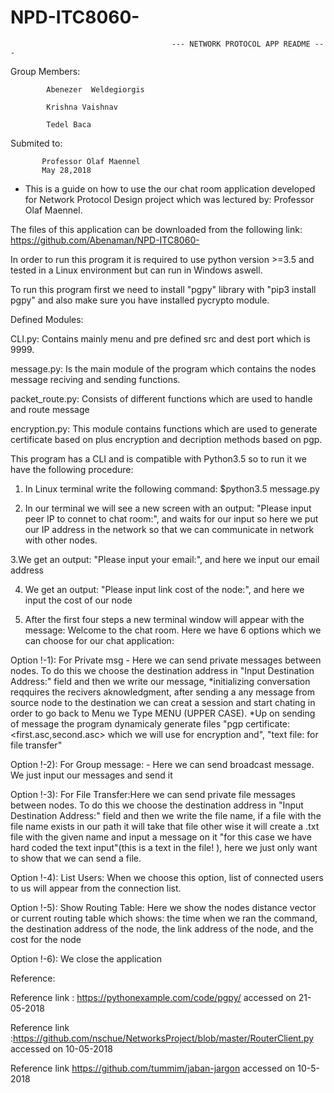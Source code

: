 # NPD-ITC8060-

                                        --- NETWORK PROTOCOL APP README ---

Group Members:                                                    
            
            Abenezer  Weldegiorgis            
            
            Krishna Vaishnav 
            
            Tedel Baca 

Submited to: 
           
           Professor Olaf Maennel  
           May 28,2018    

* This is a guide on how to use the our chat room application developed for Network Protocol Design project which was lectured by:  Professor Olaf Maennel.

The files of this application can be downloaded from the following link: https://github.com/Abenaman/NPD-ITC8060-

In order to run this program it is required to use python version >=3.5 and tested in a Linux environment but can run in Windows aswell.

To run this program first we need to install "pgpy" library with "pip3 install pgpy" and also make sure you have installed  pycrypto module.

Defined Modules: 
   
   CLI.py: Contains mainly menu and pre defined src and dest port which is 9999.
   
   message.py: Is the main module of the program which contains the nodes message reciving and sending functions.
   
   packet_route.py: Consists of different functions which are used to handle and route message
   
   encryption.py: This module contains functions which are used to generate certificate based on plus encryption and decription methods based on pgp.

This program has a CLI and is compatible with Python3.5  so to run it we have the following procedure:

1. In Linux terminal write the following command: $python3.5 message.py

2. In our terminal we will see a new screen with an output: "Please input peer IP to connet to chat room:", and waits for our input so here we put our IP address in the network so that we can communicate in network with other nodes.

3.We get an output: "Please input your email:", and here we input our email address

4. We get an output: "Please input link cost of the node:", and here we input the cost of our node

5. After the first four steps a new terminal window will appear with the message: Welcome to the chat room. Here we have 6 options which we can choose for our chat application:

Option !-1): For Private msg - Here we can send private messages between nodes. To do this we choose the destination address in "Input Destination Address:" field and then we write our message,
*initializing conversation reqquires the recivers aknowledgment, after sending a any message from source node to the destination we can creat a session and start chating in order to go back to Menu we Type MENU (UPPER CASE).
*Up on sending of message the program dynamicaly generate files "pgp certificate: <first.asc,second.asc> which we will use for encryption and", "text file: for file transfer<file name.txt>"

Option !-2): For Group message: - Here we can send broadcast message. We just input our messages and send it

Option !-3): For File Transfer:Here we can send private file messages between nodes. To do this we choose the destination address in "Input Destination Address:" field and then we write the file name, if a file with the file name exists in our path it will take that file other wise it will create a .txt file with the given name and input a message on it "for this case we have hard coded the text input"(this is a text in the file! ), here we just only want to show that we can send a file. 

Option !-4): List Users: When we choose this option, list of connected users to us will appear from the connection list.

Option !-5): Show Routing Table: Here we show the nodes distance vector or current routing table which shows: the time when we ran the command, the destination address of the node, the link address of the node, and the cost for the node

Option !-6): We close the application

Reference: 

Reference link : https://pythonexample.com/code/pgpy/ accessed on 21-05-2018

Reference link :https://github.com/nschue/NetworksProject/blob/master/RouterClient.py accessed on 10-05-2018 

Reference link  https://github.com/tummim/jaban-jargon accessed on 10-5-2018


